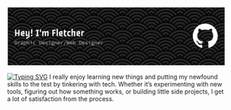 ![Header](./github-header-banner.png)

[![Typing SVG](https://readme-typing-svg.demolab.com?font=Google+Sans+Code&size=33&pause=1000&color=F7F7F7&width=435&lines=About+me)](https://git.io/typing-svg)
I really enjoy learning new things and putting my newfound skills to the test by tinkering with tech. Whether it’s experimenting with new tools, figuring out how something works, or building little side projects, I get a lot of satisfaction from the process.
